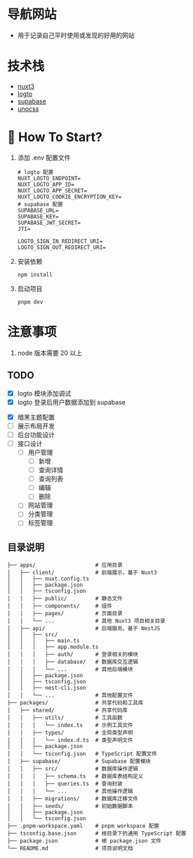 # 导航网站
 - 用于记录自己平时使用或发现的好用的网站

# 技术栈
 - [nuxt3](https://nuxt.com/)
 - [logto](https://logto.io/)
 - [supabase](https://supabase.com/)
 - [unocss](https://unocss.dev/)

# 🚀 How To Start?
<!-- The mentioned operations below are based on the root directory of the current project, please be attentive to ensure there are no errors! -->
1. 添加 .env 配置文件
	```shell
	# logto 配置
	NUXT_LOGTO_ENDPOINT=
	NUXT_LOGTO_APP_ID=
	NUXT_LOGTO_APP_SECRET=
	NUXT_LOGTO_COOKIE_ENCRYPTION_KEY=
	# supabase 配置
	SUPABASE_URL=
	SUPABASE_KEY=
	SUPABASE_JWT_SECRET=
	JTI=

	LOGTO_SIGN_IN_REDIRECT_URI= 
	LOGTO_SIGN_OUT_REDIRECT_URI=
	
	```
2. 安装依赖
   ```shell
   npm install
   ```
3. 启动项目
   ```shell
   pnpm dev
   ```
# 注意事项
1. node 版本需要 20 以上

## TODO

- [X] logto 模块添加调试
- [x] logto 登录后用户数据添加到 supabase
<!-- - [ ] supabase api 封装 -->
- [x] 暗黑主题配置
- [ ] 展示布局开发
- [ ] 后台功能设计
- [ ] 接口设计
  - [ ] 用户管理
    - [ ] 新增
    - [ ] 查询详情
    - [ ] 查询列表
    - [ ] 编辑
    - [ ] 删除
  - [ ] 网站管理
  - [ ] 分类管理
  - [ ] 标签管理
## 目录说明
```shell
├── apps/                   # 应用目录
│   ├── client/             # 前端展示，基于 Nuxt3
│   │   ├── nuxt.config.ts
│   │   ├── package.json
│   │   ├── tsconfig.json
│   │   ├── public/         # 静态文件
│   │   ├── components/     # 组件
│   │   ├── pages/          # 页面目录
│   │   └── ...             # 其他 Nuxt3 项目相关目录
│   ├── api/                # 后端服务，基于 NestJS
│   │   ├── src/
│   │   │   ├── main.ts
│   │   │   ├── app.module.ts
│   │   │   ├── auth/       # 登录相关的模块
│   │   │   ├── database/   # 数据库交互逻辑
│   │   │   └── ...         # 其他后端模块
│   │   ├── package.json
│   │   ├── tsconfig.json
│   │   ├── nest-cli.json
│   │   └── ...             # 其他配置文件
├── packages/               # 共享代码和工具库
│   ├── shared/             # 共享代码库
│   │   ├── utils/          # 工具函数
│   │   │   └── index.ts    # 示例工具文件
│   │   ├── types/          # 全局类型声明
│   │   │   └── index.d.ts  # 类型声明文件
│   │   ├── package.json
│   │   └── tsconfig.json   # TypeScript 配置文件
│   ├── supabase/           # Supabase 配置模块
│   │   ├── src/            # 数据库操作逻辑
│   │   │   ├── schema.ts   # 数据库表结构定义
│   │   │   ├── queries.ts  # 查询封装
│   │   │   └── ...         # 其他操作逻辑
│   │   ├── migrations/     # 数据库迁移文件
│   │   ├── seeds/          # 初始数据脚本
│   │   ├── package.json
│   │   └── tsconfig.json
├── .pnpm-workspace.yaml    # pnpm workspace 配置
├── tsconfig.base.json      # 根目录下的通用 TypeScript 配置
├── package.json            # 根 package.json 文件
└── README.md               # 项目说明文档

```